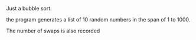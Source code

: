 Just a bubble sort.

the program generates a list of 10 random numbers
in the span of 1 to 1000.

The number of swaps is also recorded